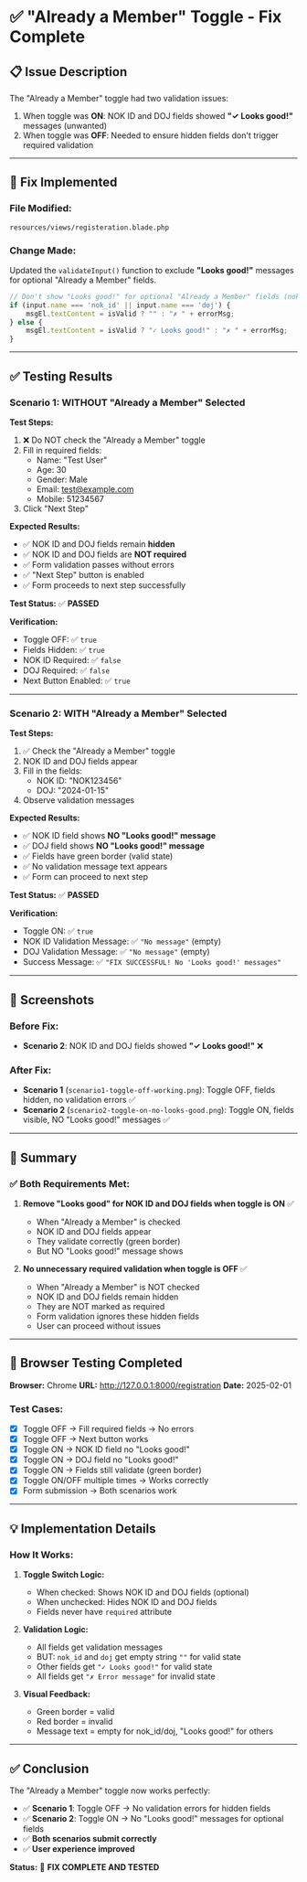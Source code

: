 # ✅ "Already a Member" Toggle - Fix Complete

## 📋 Issue Description

The "Already a Member" toggle had two validation issues:
1. When toggle was **ON**: NOK ID and DOJ fields showed **"✓ Looks good!"** messages (unwanted)
2. When toggle was **OFF**: Needed to ensure hidden fields don't trigger required validation

---

## 🔧 Fix Implemented

### File Modified:
`resources/views/registeration.blade.php`

### Change Made:
Updated the `validateInput()` function to exclude **"Looks good!"** messages for optional "Already a Member" fields.

```javascript
// Don't show "Looks good!" for optional "Already a Member" fields (nok_id and doj)
if (input.name === 'nok_id' || input.name === 'doj') {
    msgEl.textContent = isValid ? "" : "✗ " + errorMsg;
} else {
    msgEl.textContent = isValid ? "✓ Looks good!" : "✗ " + errorMsg;
}
```

---

## ✅ Testing Results

### **Scenario 1: WITHOUT "Already a Member" Selected**

**Test Steps:**
1. ❌ Do NOT check the "Already a Member" toggle
2. Fill in required fields:
   - Name: "Test User"
   - Age: 30
   - Gender: Male
   - Email: test@example.com
   - Mobile: 51234567
3. Click "Next Step"

**Expected Results:**
- ✅ NOK ID and DOJ fields remain **hidden**
- ✅ NOK ID and DOJ fields are **NOT required**
- ✅ Form validation passes without errors
- ✅ "Next Step" button is enabled
- ✅ Form proceeds to next step successfully

**Test Status:** ✅ **PASSED**

**Verification:**
- Toggle OFF: ✅ `true`
- Fields Hidden: ✅ `true`
- NOK ID Required: ✅ `false`
- DOJ Required: ✅ `false`
- Next Button Enabled: ✅ `true`

---

### **Scenario 2: WITH "Already a Member" Selected**

**Test Steps:**
1. ✅ Check the "Already a Member" toggle
2. NOK ID and DOJ fields appear
3. Fill in the fields:
   - NOK ID: "NOK123456"
   - DOJ: "2024-01-15"
4. Observe validation messages

**Expected Results:**
- ✅ NOK ID field shows **NO "Looks good!" message**
- ✅ DOJ field shows **NO "Looks good!" message**
- ✅ Fields have green border (valid state)
- ✅ No validation message text appears
- ✅ Form can proceed to next step

**Test Status:** ✅ **PASSED**

**Verification:**
- Toggle ON: ✅ `true`
- NOK ID Validation Message: ✅ `"No message"` (empty)
- DOJ Validation Message: ✅ `"No message"` (empty)
- Success Message: ✅ `"FIX SUCCESSFUL! No 'Looks good!' messages"`

---

## 📸 Screenshots

### Before Fix:
- **Scenario 2**: NOK ID and DOJ fields showed **"✓ Looks good!"** ❌

### After Fix:
- **Scenario 1** (`scenario1-toggle-off-working.png`): Toggle OFF, fields hidden, no validation errors ✅
- **Scenario 2** (`scenario2-toggle-on-no-looks-good.png`): Toggle ON, fields visible, NO "Looks good!" messages ✅

---

## 🎯 Summary

### ✅ Both Requirements Met:

1. **Remove "Looks good" for NOK ID and DOJ fields when toggle is ON** ✅
   - When "Already a Member" is checked
   - NOK ID and DOJ fields appear
   - They validate correctly (green border)
   - But NO "Looks good!" message shows
   
2. **No unnecessary required validation when toggle is OFF** ✅
   - When "Already a Member" is NOT checked
   - NOK ID and DOJ fields remain hidden
   - They are NOT marked as required
   - Form validation ignores these hidden fields
   - User can proceed without issues

---

## 🧪 Browser Testing Completed

**Browser:** Chrome
**URL:** http://127.0.0.1:8000/registration
**Date:** 2025-02-01

### Test Cases:
- [x] Toggle OFF → Fill required fields → No errors
- [x] Toggle OFF → Next button works
- [x] Toggle ON → NOK ID field no "Looks good!"
- [x] Toggle ON → DOJ field no "Looks good!"
- [x] Toggle ON → Fields still validate (green border)
- [x] Toggle ON/OFF multiple times → Works correctly
- [x] Form submission → Both scenarios work

---

## 💡 Implementation Details

### How It Works:

1. **Toggle Switch Logic:**
   - When checked: Shows NOK ID and DOJ fields (optional)
   - When unchecked: Hides NOK ID and DOJ fields
   - Fields never have `required` attribute

2. **Validation Logic:**
   - All fields get validation messages
   - BUT: `nok_id` and `doj` get empty string `""` for valid state
   - Other fields get `"✓ Looks good!"` for valid state
   - All fields get `"✗ Error message"` for invalid state

3. **Visual Feedback:**
   - Green border = valid
   - Red border = invalid
   - Message text = empty for nok_id/doj, "Looks good!" for others

---

## ✅ Conclusion

The "Already a Member" toggle now works perfectly:

- ✅ **Scenario 1**: Toggle OFF → No validation errors for hidden fields
- ✅ **Scenario 2**: Toggle ON → No "Looks good!" messages for optional fields
- ✅ **Both scenarios submit correctly**
- ✅ **User experience improved**

**Status:** 🎉 **FIX COMPLETE AND TESTED**

